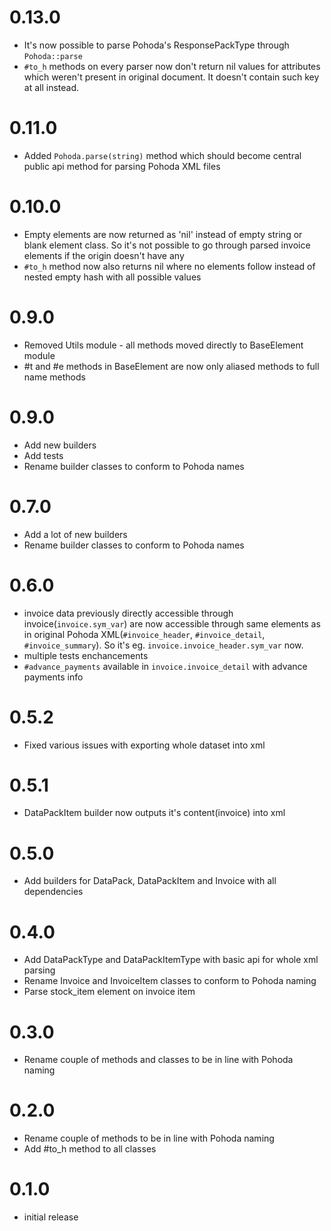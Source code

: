 # 0.13.0

- It's now possible to parse Pohoda's ResponsePackType through `Pohoda::parse`
- `#to_h` methods on every parser now don't return nil values for attributes which weren't present in original document. It doesn't contain such key at all instead.

# 0.11.0

- Added `Pohoda.parse(string)` method which should become central public api method for parsing Pohoda XML files

# 0.10.0

- Empty elements are now returned as 'nil' instead of empty string or blank element class. So it's not possible to go through parsed invoice elements if the origin doesn't have any
- `#to_h` method now also returns nil where no elements follow instead of nested empty hash with all possible values

# 0.9.0

- Removed Utils module - all methods moved directly to BaseElement module
- #t and #e methods in BaseElement are now only aliased methods to full name methods

# 0.9.0

- Add new builders
- Add tests
- Rename builder classes to conform to Pohoda names

# 0.7.0

- Add a lot of new builders
- Rename builder classes to conform to Pohoda names

# 0.6.0

- invoice data previously directly accessible through invoice(`invoice.sym_var`) are now accessible through same elements as in original Pohoda XML(`#invoice_header`, `#invoice_detail`, `#invoice_summary`). So it's eg. `invoice.invoice_header.sym_var` now.
- multiple tests enchancements
- `#advance_payments` available in `invoice.invoice_detail` with advance payments info

# 0.5.2

- Fixed various issues with exporting whole dataset into xml

# 0.5.1

- DataPackItem builder now outputs it's content(invoice) into xml

# 0.5.0

- Add builders for DataPack, DataPackItem and Invoice with all dependencies

# 0.4.0

- Add DataPackType and DataPackItemType with basic api for whole xml parsing
- Rename Invoice and InvoiceItem classes to conform to Pohoda naming
- Parse stock_item element on invoice item

# 0.3.0

- Rename couple of methods and classes to be in line with Pohoda naming

# 0.2.0

- Rename couple of methods to be in line with Pohoda naming
- Add #to_h method to all classes

# 0.1.0

- initial release

